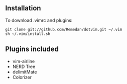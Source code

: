 Installation
------------

To download .vimrc and plugins:

    git clone git://github.com/Remedan/dotvim.git ~/.vim
    sh ~/.vim/install.sh

Plugins included
----------------

* vim-airline
* NERD Tree
* delimitMate
* Colorizer
